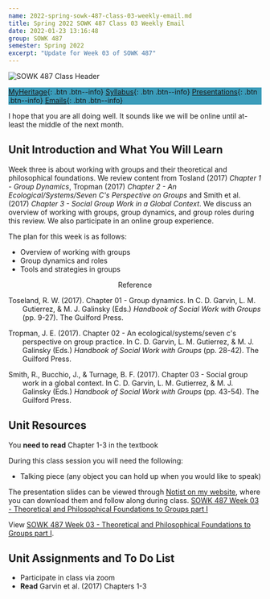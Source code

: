 ```yaml
---
name: 2022-spring-sowk-487-class-03-weekly-email.md
title: Spring 2022 SOWK 487 Class 03 Weekly Email
date: 2022-01-23 13:16:48
group: SOWK 487
semester: Spring 2022
excerpt: "Update for Week 03 of SOWK 487"
---
```


![SOWK 487 Class Header](https://jacobrcampbell.com/assets/media/2020-class-header-sowk-theories-of-practice-ii.png)

<div style="background-color: #3b9cba; width: 100%;" markdown="1">

[MyHeritage](https://myheritage.heritage.edu/ICS/Academics/SOWK/SOWK_487W/2122_SP-SOWK_487W-2/){: .btn .btn--info}
[Syllabus](https://jacobrcampbell.com/assets/media/2022-spring-sowk-487-syllabus.pdf){: .btn .btn--info}
[Presentations](https://presentations.jacobrcampbell.com){: .btn .btn--info}
[Emails](https://jacobrcampbell.com/communications/){: .btn .btn--info}

</div>

I hope that you are all doing well. It sounds like we will be online until at-least the middle of the next month. 

## Unit Introduction and What You Will Learn

Week three is about working with groups and their theoretical and philosophical foundations. We review content from Tosland (2017) _Chapter 1 - Group Dynamics_, Tropman (2017) _Chapter 2 - An Ecological/Systems/Seven C's Perspective on Groups_ and Smith et al. (2017) _Chapter 3 - Social Group Work in a Global Context_. We discuss an overview of working with groups, group dynamics, and group roles during this review. We also participate in an online group experience.

The plan for this week is as follows:

- Overview of working with groups
- Group dynamics and roles
- Tools and strategies in groups

<div style="text-align: center" markdown="1">
Reference
</div>
<div style="margin: 0 0 0 2em; text-indent: -2em;" markdown="1">

Toseland, R. W. (2017). Chapter 01 - Group dynamics. In C. D. Garvin, L. M. Gutierrez, & M. J. Galinsky (Eds.) _Handbook of Social Work with Groups_ (pp. 9-27). The Guilford Press. 


Tropman, J. E. (2017). Chapter 02 - An ecological/systems/seven c's perspective on group practice. In C. D. Garvin, L. M. Gutierrez, & M. J. Galinsky (Eds.) _Handbook of Social Work with Groups_ (pp. 28-42). The Guilford Press. 


Smith, R., Bucchio, J., & Turnage, B. F. (2017). Chapter 03 - Social group work in a global context. In C. D. Garvin, L. M. Gutierrez, & M. J. Galinsky (Eds.) _Handbook of Social Work with Groups_ (pp. 43-54). The Guilford Press. 

</div>

## Unit Resources

You **need to read** Chapter 1-3 in the textbook

During this class session you will need the following:

- Talking piece (any object you can hold up when you would like to speak)

The presentation slides can be viewed through [Notist on my website](https://presentations.jacobrcampbell.com), where you can download them and follow along during class. [SOWK 487 Week 03 - Theoretical and Philosophical Foundations to Groups part I](https://presentations.jacobrcampbell.com/TH30JK)

<p data-notist="campjacob/TH30JK">View <a href="https://presentations.jacobrcampbell.com/TH30JK">SOWK 487 Week 03 - Theoretical and Philosophical Foundations to Groups part I</a>.</p><script async src="https://on.notist.cloud/embed/002.js"></script>

## Unit Assignments and To Do List

- Participate in class via zoom
- **Read** Garvin et al. (2017) Chapters 1-3
